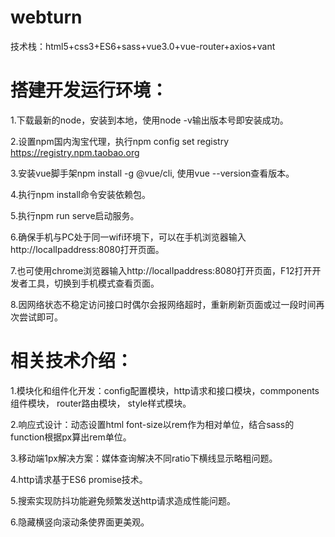 # webturn

技术栈：html5+css3+ES6+sass+vue3.0+vue-router+axios+vant

# 搭建开发运行环境：

1.下载最新的node，安装到本地，使用node -v输出版本号即安装成功。

2.设置npm国内淘宝代理，执行npm config set registry https://registry.npm.taobao.org

3.安装vue脚手架npm install -g @vue/cli, 使用vue --version查看版本。

4.执行npm install命令安装依赖包。

5.执行npm run serve启动服务。

6.确保手机与PC处于同一wifi环境下，可以在手机浏览器输入http://localIpaddress:8080打开页面。

7.也可使用chrome浏览器输入http://localIpaddress:8080打开页面，F12打开开发者工具，切换到手机模式查看页面。

8.因网络状态不稳定访问接口时偶尔会报网络超时，重新刷新页面或过一段时间再次尝试即可。


# 相关技术介绍：

1.模块化和组件化开发：config配置模块，http请求和接口模块，commponents组件模块， router路由模块， style样式模块。

2.响应式设计：动态设置html font-size以rem作为相对单位，结合sass的function根据px算出rem单位。

3.移动端1px解决方案：媒体查询解决不同ratio下横线显示略粗问题。

4.http请求基于ES6 promise技术。

5.搜索实现防抖功能避免频繁发送http请求造成性能问题。

6.隐藏横竖向滚动条使界面更美观。
